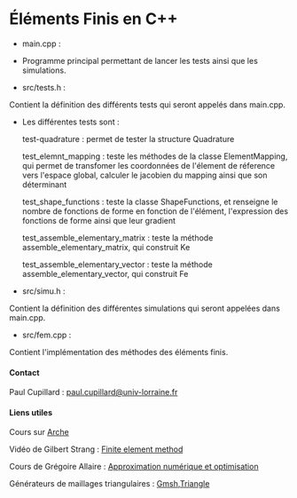 # Éléments Finis en C++
- main.cpp :
- 
  Programme principal permettant de lancer les tests ainsi que les simulations.
  
- src/tests.h :
  
Contient la définition des différents tests qui seront appelés dans main.cpp.

- Les différentes tests sont :
  
  test-quadrature : permet de tester la structure Quadrature
  
  test_elemnt_mapping : teste les méthodes de la classe ElementMapping, qui permet de transfomer les coordonnées de l'élement de réference vers l'espace global, calculer le jacobien du mapping ainsi que son déterminant
  
  test_shape_functions : teste la classe ShapeFunctions, et renseigne le nombre de fonctions de forme en fonction de l'élément, l'expression des fonctions de forme ainsi que leur gradient
  
  test_assemble_elementary_matrix : teste la méthode assemble_elementary_matrix, qui construit Ke
  
  test_assemble_elementary_vector : teste la méthode assemble_elementary_vector, qui construit Fe

- src/simu.h :
  
Contient la définition des différentes simulations qui seront appelées dans
main.cpp.

- src/fem.cpp :
  
Contient l'implémentation des méthodes des éléments finis.

  
#### Contact

Paul Cupillard : paul.cupillard@univ-lorraine.fr

#### Liens utiles

Cours sur [Arche](http://arche.univ-lorraine.fr/course/view.php?id=61482)

Vidéo de Gilbert Strang : [Finite element method](https://www.youtube.com/watch?v=WwgrAH-IMOk)

Cours de Grégoire Allaire : [Approximation numérique et optimisation](http://www.cmap.polytechnique.fr/~allaire/map411/polycopie-map411.pdf)

Générateurs de maillages triangulaires : [Gmsh](http://gmsh.info/),[Triangle](https://www.cs.cmu.edu/~quake/triangle.html)
